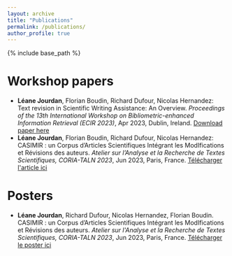 ```yaml
---
layout: archive
title: "Publications"
permalink: /publications/
author_profile: true
---
```


{% include base_path %}

Workshop papers
=======
* **Léane Jourdan**, Florian Boudin, Richard Dufour, Nicolas Hernandez: Text revision in Scientific Writing Assistance: An Overview. *Proceedings of the 13th International Workshop on Bibliometric-enhanced Information Retrieval (ECIR 2023)*, Apr 2023, Dublin, Ireland.
[Download paper here](https://arxiv.org/pdf/2303.16726.pdf)
* **Léane Jourdan**, Florian Boudin, Richard Dufour, Nicolas Hernandez: CASIMIR : un Corpus d’Articles Scientifiques Intégrant les ModIfications et Révisions des auteurs. *Atelier sur l’Analyse et la Recherche de Textes Scientifiques, CORIA-TALN 2023*, Jun 2023, Paris, France. [Télécharger l'article ici](https://hal.science/hal-04103347)

Posters
=======
* **Léane Jourdan**, Richard Dufour, Nicolas Hernandez, Florian Boudin. CASIMIR : un Corpus d’Articles Scientifiques Intégrant les ModIfications et Révisions des auteurs. *Atelier sur l'Analyse et la Recherche de Textes Scientifiques, CORIA-TALN 2023*, Jun 2023, Paris, France. [Télécharger le poster ici](https://hal.science/hal-04122594)


